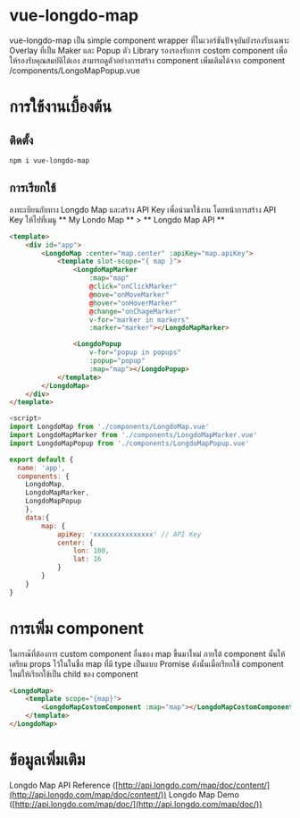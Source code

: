 # vue-longdo-map

vue-longdo-map เป็น simple component wrapper ที่ในเวอร์ชันปัจจุบันยังรองรับเฉพาะ Overlay ที่เป็น Maker และ Popup ตัว Library รองรองรับการ costom component เพื่อให้รองรับคุณสมบัติได้เอง สามารถดูตัวอย่างการสร้าง component เพิ่มเติมได้จาก component /components/LongoMapPopup.vue

# การใข้งานเบื้องต้น
## ติดตั้ง
```
npm i vue-longdo-map
```
## การเรียกใช้
ลงทะเบียนกับทาง Longdo Map และสร้าง API Key เพื่อนำมาใช้งาน โดยหน้าการสร้าง API Key ให้ไปที่เมนู ** My Londo Map ** > ** Longdo Map API ** 

```html
<template>
	<div id="app">
		<LongdoMap :center="map.center" :apiKey="map.apiKey">
			<template slot-scope="{ map }">
				<LongdoMapMarker
					:map="map"
					@click="onClickMarker"
					@move="onMoveMarker"
					@hover="onHoverMarker"
					@change="onChageMarker"
					v-for="marker in markers"
					:marker="marker"></LongdoMapMarker>

				<LongdoPopup
					v-for="popup in popups"
					:popup="popup"
					:map="map"></LongdoPopup>
			</template>
		</LongdoMap>
	</div>
</template>
```
```javascript
<script>
import LongdoMap from './components/LongdoMap.vue'
import LongdoMapMarker from './components/LongdoMapMarker.vue'
import LongdoMapPopup from './components/LongdoMapPopup.vue'

export default {
  name: 'app',
  components: {
    LongdoMap,
    LongdoMapMarker,
    LongdoMapPopup
	},
	data:{
		map: {
			apiKey: 'xxxxxxxxxxxxxxx' // API Key
			center: {
				lon: 100,
				lat: 16
			}
		}
	}
}
```
# การเพิ่ม component
ในกรณ๊ที่ต้องการ custom component อื่นของ map ขึ้นมาใหม่ ภายใต้ component นั้นให้เตรียม props ไว้ในในชื่อ map ที่มี type เป็นแบบ Promise ดังนั้นเมื่อเรียกใช้ component ใหม่ให้เรียกใช้เป็น child ของ component <LongdoMap>
```html
<LongdoMap>
	<template scope="{map}">
		<LongdoMapCostomComponent :map="map"></LongdoMapCostomComponent>
	</template>
</LongdoMap>
```
# ข้อมูลเพิ่มเติม
Longdo Map API Reference ([http://api.longdo.com/map/doc/content/](http://api.longdo.com/map/doc/content/))
Longdo Map Demo ([http://api.longdo.com/map/doc/](http://api.longdo.com/map/doc/))